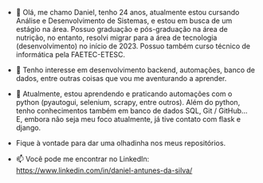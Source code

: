 - 👋 Olá, me chamo Daniel, tenho 24 anos, atualmente estou cursando Análise e Desenvolvimento de Sistemas, e estou em busca de um estágio na área. Possuo graduação e pós-graduação na área de nutrição, no entanto, resolvi migrar para a área de tecnologia (desenvolvimento) no início de  2023. Possuo também curso técnico de informática pela FAETEC-ETESC.

- 👀 Tenho interesse em desenvolvimento backend, automações, banco de dados, entre outras coisas que vou me aventurando a aprender.

- 🌱 Atualmente, estou aprendendo e praticando automações com o python (pyautogui, selenium, scrapy, entre outros). Além do python, tenho conhecimentos também em banco de dados SQL, Git / GitHub... E, embora não seja meu foco atualmente, já tive contato com flask e django.

- Fique à vontade para dar uma olhadinha nos meus repositórios.

- 📫 Você pode me encontrar no LinkedIn: https://www.linkedin.com/in/daniel-antunes-da-silva/

<!---
daniel-antunes-da-silva/daniel-antunes-da-silva is a ✨ special ✨ repository because its `README.md` (this file) appears on your GitHub profile.
You can click the Preview link to take a look at your changes.
--->
